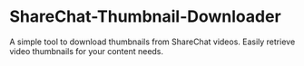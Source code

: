 # ShareChat-Thumbnail-Downloader
A simple tool to download thumbnails from ShareChat videos. Easily retrieve video thumbnails for your content needs.
